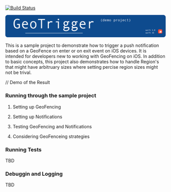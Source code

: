 [![Build Status](https://travis-ci.org/vselvarajijay/GeoTrigger.svg?branch=main)](https://travis-ci.org/vselvarajijay/GeoTrigger)


![Banner](/GeoTrigger/Images/GitHub-Banner.png?raw=true)


This is a sample project to demonstrate how to trigger a push notification based on a GeoFence on enter or on exit event on iOS devices. It is intended for developers new to working with GeoFencing on iOS. In addition to basic concepts, this project also demonstrates how to handle Region's that might have arbitruary sizes where setting percise region sizes might not be trival.


// Demo of the Result


### Running through the sample project
1. Setting up GeoFencing

2. Setting up Notifications

3. Testing GeoFencing and Notifications

4. Considering GeoFenceing strategies 

### Running Tests
TBD

### Debuggin and Logging
TBD




